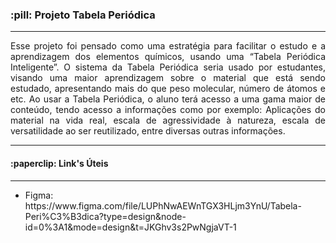 <h3>:pill: Projeto Tabela Periódica</h3>

<hr>

<p align="justify">
  Esse projeto foi pensado como uma estratégia para facilitar o estudo e a aprendizagem dos elementos químicos, usando uma “Tabela Periódica Inteligente”. O sistema da Tabela Periódica seria usado por estudantes, visando uma maior aprendizagem sobre o material que está sendo estudado, apresentando mais do que peso molecular, número de átomos e etc. Ao usar a Tabela Periódica, o aluno terá acesso a uma gama maior de conteúdo, tendo acesso a informações como por exemplo: Aplicações do material na vida real, escala de agressividade à natureza, escala de versatilidade ao ser reutilizado, entre diversas outras informações.
</p>

<hr>

<h4>:paperclip: Link's Úteis</h4>

<hr>

<ul>
  <li>Figma: https://www.figma.com/file/LUPhNwAEWnTGX3HLjm3YnU/Tabela-Peri%C3%B3dica?type=design&node-id=0%3A1&mode=design&t=JKGhv3s2PwNgjaVT-1</li>
</ul>
